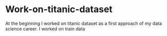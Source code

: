 # Work-on-titanic-dataset
At the beginning I worked on titanic dataset as a first approach of my data science career. I worked on train data 
